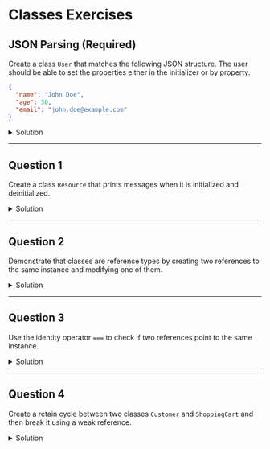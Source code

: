 
# Classes Exercises 


## JSON Parsing (Required)

Create a class `User` that matches the following JSON structure. The user should be able to set the properties either in the initializer or by property.

```json
{
  "name": "John Doe",
  "age": 30,
  "email": "john.doe@example.com"
}
```

<details>
  <summary>Solution</summary>
  
  ```swift
  class User {
    var name: String?
    var age: Int?
    var email: String?

    init(name: String? = nil, age: Int? = nil, email: String? = nil) {
      self.name = name
      self.age = age
      self.email = email
    }
  }

  // Test the class
  let user1 = User(name: "John Doe", age: 30, email: "john.doe@example.com")
  let user2 = User()
  user2.name = "Jane Doe"
  user2.age = 25
  user2.email = "jane.doe@example.com"
  ```
</details>

***

## Question 1

Create a class `Resource` that prints messages when it is initialized and deinitialized.


<details>
  <summary>Solution</summary>
  
  ```swift
  class Resource {
    init() {
      print("Resource allocated")
    }

    deinit {
      print("Resource deallocated")
    }
  }

  // Test the class
  var resource: Resource? = Resource() // Resource allocated
  resource = nil // Resource deallocated
  ```
</details>

***

## Question 2

Demonstrate that classes are reference types by creating two references to the same instance and modifying one of them.


<details>
  <summary>Solution</summary>
  
  ```swift
  class Price {
    var amount: Double

    init(amount: Double) {
      self.amount = amount
    }
  }

  let price1 = Price(amount: 199.99)
  let price2 = price1
  price2.amount = 149.99

  print(price1.amount) // 149.99
  print(price2.amount) // 149.99
  ```
</details>

***

## Question 3

Use the identity operator `===` to check if two references point to the same instance.

<details>
  <summary>Solution</summary>
  
  ```swift
  class Store {
    var name: String

    init(name: String) {
      self.name = name
    }
  }

  let store1 = Store(name: "myFarmakeio")
  let store2 = store1
  let store3 = Store(name: "myFarmakeio")

  print(store1 === store2) // true
  print(store1 === store3) // false
  ```
</details>

***

## Question 4

Create a retain cycle between two classes `Customer` and `ShoppingCart` and then break it using a weak reference.

<details>
  <summary>Solution</summary>
  
  ```swift
  class Customer {
    var name: String
    var cart: ShoppingCart?

    init(name: String) {
      self.name = name
    }

    deinit {
      print("\(name) is being deinitialized")
    }
  }

  class ShoppingCart {
    var items: [String]
    weak var owner: Customer?

    init(items: [String]) {
      self.items = items
    }

    deinit {
      print("ShoppingCart is being deinitialized")
    }
  }

  // Test the classes
  var customer: Customer? = Customer(name: "John")
  var cart: ShoppingCart? = ShoppingCart(items: ["Laptop", "Phone"])

  customer?.cart = cart
  cart?.owner = customer

  customer = nil
  cart = nil
  ```
</details>
